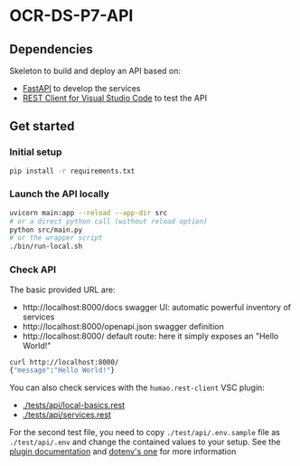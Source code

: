 # OCR-DS-P7-API

## Dependencies

Skeleton to build and deploy an API based on:
* [FastAPI](https://fastapi.tiangolo.com/tutorial/first-steps/) to develop the services
* [REST Client for Visual Studio Code](https://marketplace.visualstudio.com/items?itemName=humao.rest-client) to test the API


## Get started

### Initial setup

```bash
pip install -r requirements.txt
```

### Launch the API locally

```bash
uvicorn main:app --reload --app-dir src
# or a direct python call (without reload option)
python src/main.py
# or the wrapper script
./bin/run-local.sh
```

### Check API

The basic provided URL are:
* http://localhost:8000/docs swagger UI: automatic powerful inventory of services
* http://localhost:8000/openapi.json swagger definition
* http://localhost:8000/ default route: here it simply exposes an "Hello World!"

```bash
curl http://localhost:8000/
{"message":"Hello World!"}
```

You can also check services with the `humao.rest-client` VSC plugin:
* [./tests/api/local-basics.rest](./tests/api/local-basics.rest)
* [./tests/api/services.rest](./tests/api/services.rest)

For the second test file, you need to copy `./test/api/.env.sample` file as `./test/api/.env` and change the contained values to your setup.
See the [plugin documentation](https://github.com/Huachao/vscode-restclient) and [dotenv's one](https://github.com/motdotla/dotenv) for more information


